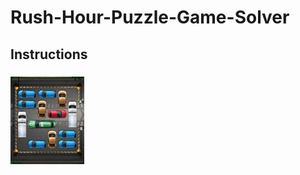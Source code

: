 # Rush-Hour-Puzzle-Game-Solver
##  Instructions
### ![](https://github.com/nickee1942/Rush-Hour-Puzzle-Game-Solver/blob/master/Image/map.png)
